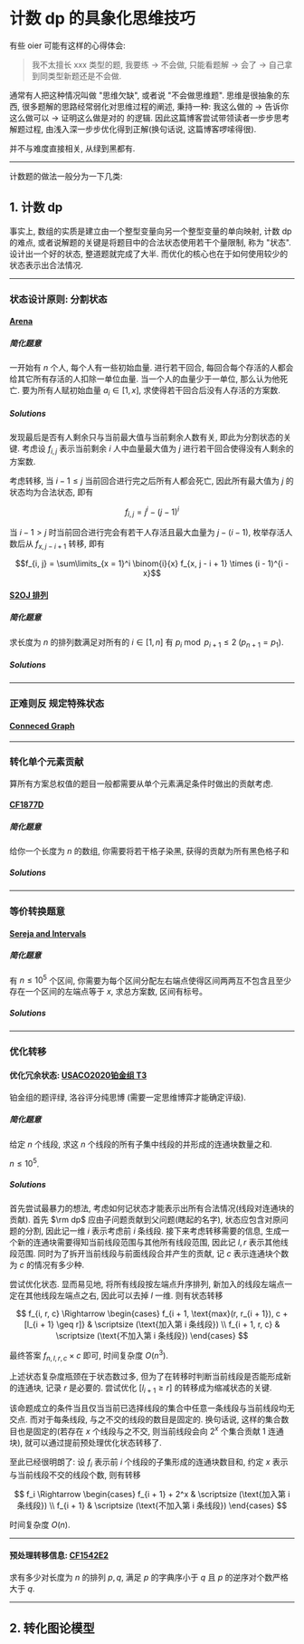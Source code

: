 # 计数 dp 的具象化思维技巧

有些 oier 可能有这样的心得体会: 

> 我不太擅长 xxx 类型的题, 我要练 -> 不会做, 只能看题解 -> 会了 -> 自己拿到同类型新题还是不会做. 

通常有人把这种情况叫做 "思维欠缺", 或者说 "不会做思维题". 思维是很抽象的东西, 很多题解的思路经常弱化对思维过程的阐述, 秉持一种: 我这么做的 -> 告诉你这么做可以 -> 证明这么做是对的 的逻辑. 因此这篇博客尝试带领读者一步步思考解题过程, 由浅入深一步步优化得到正解(换句话说, 这篇博客啰嗦得很). 

并不与难度直接相关, 从绿到黑都有. 

----------

计数题的做法一般分为一下几类:

## 1. 计数 dp

事实上, 数组的实质是建立由一个整型变量向另一个整型变量的单向映射, 计数 dp 的难点, 或者说解题的关键是将题目中的合法状态使用若干个量限制, 称为 "状态". 设计出一个好的状态, 整道题就完成了大半. 而优化的核心也在于如何使用较少的状态表示出合法情况. 

--------------------

### 状态设计原则: 分割状态

#### [Arena](https://www.luogu.com.cn/problem/CF1606E)

##### 简化题意

一开始有 $n$ 个人, 每个人有一些初始血量. 进行若干回合, 每回合每个存活的人都会给其它所有存活的人扣除一单位血量. 当一个人的血量少于一单位, 那么认为他死亡. 要为所有人赋初始血量 $a_i \in [1,x]$, 求使得若干回合后没有人存活的方案数. 

##### $Solutions$

发现最后是否有人剩余只与当前最大值与当前剩余人数有关, 即此为分割状态的关键. 考虑设 $f_{i, j}$ 表示当前剩余 $i$ 人中血量最大值为 $j$ 进行若干回合使得没有人剩余的方案数. 

考虑转移, 当 $i - 1 \le j$ 当前回合进行完之后所有人都会死亡, 因此所有最大值为 $j$ 的状态均为合法状态, 即有

$$f_{i, j} = j^i - (j - 1)^i$$

当 $i - 1 > j$ 时当前回合进行完会有若干人存活且最大血量为 $j - (i - 1)$, 枚举存活人数后从 $f_{x, j - i + 1}$ 转移, 即有

$$f_{i, j} = \sum\limits_{x = 1}^i \binom{i}{x} f_{x, j - i + 1} \times (i - 1)^{i - x}$$

#### [S2OJ 排列](https://sjzezoj.com/problem/1665)

##### 简化题意

求长度为 $n$ 的排列数满足对所有的 $i \in [1, n]$ 有 $p_i \bmod p_{i + 1} \le 2 \; (p_{n+1}=p_1)$. 

##### $Solutions$

------------------

### 正难则反 规定特殊状态

#### [Conneced Graph](http://poj.org/problem?id=1737)



------------------

### 转化单个元素贡献

算所有方案总权值的题目一般都需要从单个元素满足条件时做出的贡献考虑. 

#### [CF1877D](https://codeforces.com/contest/1877/problem/D)

##### 简化题意

给你一个长度为 $n$ 的数组, 你需要将若干格子染黑, 获得的贡献为所有黑色格子和

##### $Solutions$



------------------

### 等价转换题意

#### [Sereja and Intervals](https://www.luogu.com.cn/problem/CF367E)

##### 简化题意

有 $n \le 10^5$ 个区间, 你需要为每个区间分配左右端点使得区间两两互不包含且至少存在一个区间的左端点等于 $x$, 求总方案数, 区间有标号。

##### $Solutions$




----------------

### 优化转移

#### 优化冗余状态: [USACO2020铂金组 T3](https://www.luogu.com.cn/problem/P6146)

铂金组的题评绿, 洛谷评分纯思博 (需要一定思维博弈才能确定评级). 

##### 简化题意

给定 $n$ 个线段, 求这 $n$ 个线段的所有子集中线段的并形成的连通块数量之和. 

$n \le 10^5$. 

##### $Solutions$

首先尝试最暴力的想法, 考虑如何记状态才能表示出所有合法情况(线段对连通块的贡献). 首先 $\rm dp$ 应由子问题贡献到父问题(瞎起的名字), 状态应包含对原问题的分割, 因此记一维 $i$ 表示考虑前 $i$ 条线段. 接下来考虑转移需要的信息, 生成一个新的连通块需要得知当前线段范围与其他所有线段范围, 因此记 $l, r$ 表示其他线段范围. 同时为了拆开当前线段与前面线段合并产生的贡献, 记 $c$ 表示连通块个数为 $c$ 的情况有多少种. 

尝试优化状态. 显而易见地, 将所有线段按左端点升序排列, 新加入的线段左端点一定在其他线段左端点之右, 因此可以去掉 $l$ 一维. 则有状态转移

$$
f_{i, r, c} \Rightarrow 
    \begin{cases}
        f_{i + 1, \text{max}(r, r_{i + 1}), c + [l_{i + 1} \geq r]} & \scriptsize (\text{加入第 i 条线段}) \\
        f_{i + 1, r, c} & \scriptsize (\text{不加入第 i 条线段})
    \end{cases}
$$

最终答案 $f_{n, l, r, c} \times c$ 即可, 时间复杂度 $O(n^3)$. 

上述状态复杂度瓶颈在于状态数过多, 但为了在转移时判断当前线段是否能形成新的连通块, 记录 $r$ 是必要的. 尝试优化 $[l_{i + 1} \geq r]$ 的转移成为缩减状态的关键. 

该命题成立的条件当且仅当当前已选择线段的集合中任意一条线段与当前线段均无交点. 而对于每条线段, 与之不交的线段的数目是固定的. 换句话说, 这样的集合数目也是固定的(若存在 $x$ 个线段与之不交, 则当前线段会向 $2^x$ 个集合贡献 $1$ 连通块), 就可以通过提前预处理优化状态转移了. 

至此已经很明朗了: 设 $f_i$ 表示前 $i$ 个线段的子集形成的连通块数目和, 约定 $x$ 表示与当前线段不交的线段个数, 则有转移

$$
f_i \Rightarrow 
    \begin{cases}
        f_{i + 1} + 2^x & \scriptsize (\text{加入第 i 条线段}) \\
        f_{i + 1} & \scriptsize (\text{不加入第 i 条线段})
    \end{cases}
$$

时间复杂度 $O(n)$. 

------------------

#### 预处理转移信息: [CF1542E2](http://codeforces.com/problemset/problem/1542/E2)

求有多少对长度为 $n$ 的排列 $p, q$, 满足 $p$ 的字典序小于 $q$ 且 $p$ 的逆序对个数严格大于 $q$.


-----------

## 2. 转化图论模型

### 